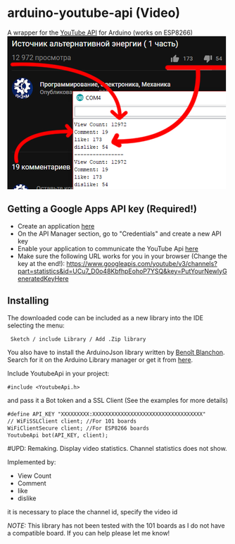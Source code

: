 # arduino-youtube-api (Video)
A wrapper for the [YouTube API](https://developers.google.com/youtube/v3/docs/) for Arduino (works on ESP8266)
![alt text](https://raw.githubusercontent.com/Ardbot/arduino-youtube-api/master/name.jpg)
## Getting a Google Apps API key (Required!)

* Create an application [here](https://console.developers.google.com)
* On the API Manager section, go to "Credentials" and create a new API key
* Enable your application to communicate the YouTube Api [here](https://console.developers.google.com/apis/api/youtube)
* Make sure the following URL works for you in your browser (Change the key at the end!):
https://www.googleapis.com/youtube/v3/channels?part=statistics&id=UCu7_D0o48KbfhpEohoP7YSQ&key=PutYourNewlyGeneratedKeyHere

## Installing

The downloaded code can be included as a new library into the IDE selecting the menu:

     Sketch / include Library / Add .Zip library

You also have to install the ArduinoJson library written by [Benoît Blanchon](https://github.com/bblanchon). Search for it on the Arduino Library manager or get it from [here](https://github.com/bblanchon/ArduinoJson).

Include YoutubeApi in your project:

    #include <YoutubeApi.h>

and pass it a Bot token and a SSL Client (See the examples for more details)

    #define API_KEY "XXXXXXXXX:XXXXXXXXXXXXXXXXXXXXXXXXXXXXXXXXXXX"
    // WiFiSSLClient client; //For 101 boards
    WiFiClientSecure client; //For ESP8266 boards
    YoutubeApi bot(API_KEY, client);

#UPD: Remaking. Display video statistics.
Channel statistics does not show.

Implemented by:
* View Count
* Comment
* like
* dislike

it is necessary to place the channel id, specify the video id

*NOTE:* This library has not been tested with the 101 boards as I do not have a compatible board. If you can help please let me know!
